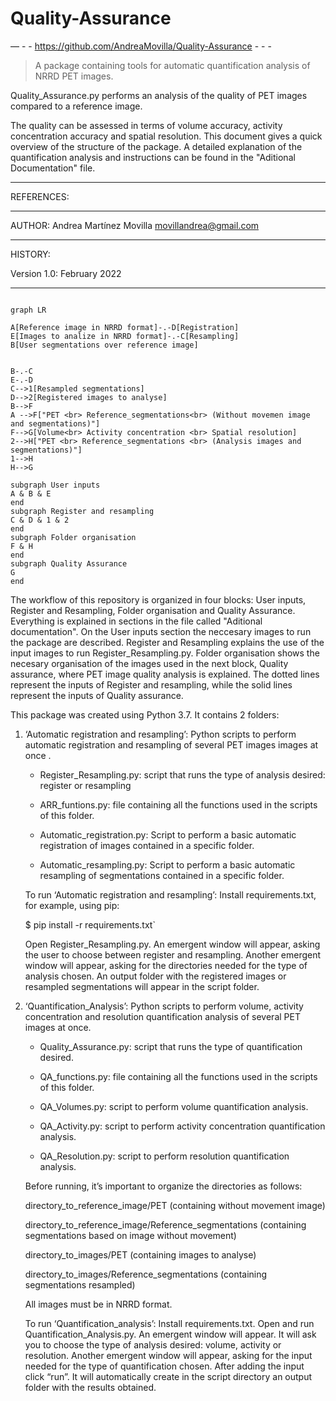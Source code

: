 # Quality-Assurance
                                      

— - - https://github.com/AndreaMovilla/Quality-Assurance - - - 

> A package containing tools for automatic quantification analysis of NRRD PET images.

Quality_Assurance.py performs an analysis of the quality of PET images compared to a reference image. 

The quality can be assessed in terms of volume accuracy, activity concentration accuracy and spatial resolution. This document gives a quick overview of the structure of the package. A detailed explanation of the quantification analysis and instructions can be found in the "Aditional Documentation" file.

---

REFERENCES:

---

AUTHOR: Andrea Martínez Movilla <movillandrea@gmail.com>

---

HISTORY:

Version 1.0: February 2022

---
```mermaid

graph LR
    
A[Reference image in NRRD format]-.-D[Registration]
E[Images to analize in NRRD format]-.-C[Resampling]
B[User segmentations over reference image]


B-.-C
E-.-D
C-->1[Resampled segmentations]
D-->2[Registered images to analyse]
B-->F
A -->F["PET <br> Reference_segmentations<br> (Without movemen image and segmentations)"]
F-->G[Volume<br> Activity concentration <br> Spatial resolution]
2-->H["PET <br> Reference_segmentations <br> (Analysis images and segmentations)"]
1-->H
H-->G

subgraph User inputs
A & B & E 
end
subgraph Register and resampling
C & D & 1 & 2
end
subgraph Folder organisation
F & H 
end
subgraph Quality Assurance
G 
end
```


The workflow of this repository is organized in four blocks: User inputs, Register and Resampling, Folder organisation and Quality Assurance. Everything is explained in sections in the file called "Aditional documentation". On the User inputs section the neccesary images to run the package are described. Register and Resampling explains the use of the input images to run Register_Resampling.py. Folder organisation shows the necesary organisation of the images used in the next block, Quality assurance, where PET image quality analysis is explained. The dotted lines represent the inputs of Register and resampling, while the solid lines represent the inputs of Quality assurance.

This package was created using Python 3.7. It contains 2 folders:

1. ‘Automatic registration and resampling’: Python scripts to perform automatic registration and resampling of several PET images images at once .
	
	- Register_Resampling.py: script that runs the type of analysis desired: register or resampling

	- ARR_funtions.py: file containing all the functions used in the scripts of this folder.

	- Automatic_registration.py: Script to perform a basic automatic registration of images contained in a specific folder. 

	- Automatic_resampling.py: Script to perform a basic automatic resampling of segmentations contained in a specific folder. 

	To run  ‘Automatic registration and resampling’: Install requirements.txt, for example, using pip:
	
	$ pip install -r requirements.txt`
	
	Open Register_Resampling.py. An emergent window will appear, asking the user to choose between register and resampling. Another emergent window will appear, asking for the directories needed for the type of analysis chosen. An output folder with the registered images or resampled segmentations will appear in the script folder.



2. ‘Quantification_Analysis’: Python scripts to perform volume, activity concentration and resolution quantification analysis of several PET images at once. 
	
	- Quality_Assurance.py: script that runs the type of quantification desired.

	- QA_functions.py: file containing all the functions used in the scripts of this folder.
	
	- QA_Volumes.py: script to perform volume quantification analysis. 

	- QA_Activity.py: script to perform activity concentration quantification analysis. 

	- QA_Resolution.py: script to perform resolution quantification analysis. 


	Before running, it’s important to organize the directories as follows:

	directory_to_reference_image/PET (containing without movement image)
	
	directory_to_reference_image/Reference_segmentations (containing segmentations based on image without movement)

 
	directory_to_images/PET (containing images to analyse)
	
	directory_to_images/Reference_segmentations (containing segmentations resampled)


	All images must be in NRRD format.

	To run ‘Quantification_analysis’: Install requirements.txt. Open and run Quantification_Analysis.py. An emergent window will appear. It will ask you to 	choose the type of analysis desired: volume, activity or resolution. Another emergent window will appear, asking for the input needed for the type of 		quantification chosen. After adding the input click “run”. It will automatically create in the script directory an output folder with the results obtained.
	

